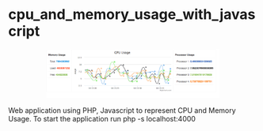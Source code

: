 # cpu_and_memory_usage_with_javascript
<p align="center">
  <img src="screenshot.png" width="350"/>
</p>
Web application using PHP, Javascript to represent CPU and Memory Usage. To start the application run php -s localhost:4000
